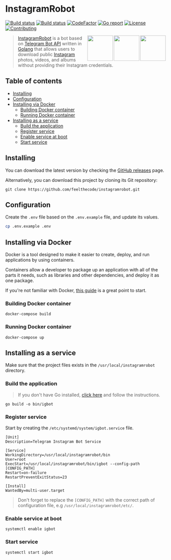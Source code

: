 # InstagramRobot

<!-- [START badges] -->
<p>
  <!-- [GitHub Build Workflow] -->
  <a href="https://github.com/feelthecode/instagramrobot/actions/workflows/build.yml"><img src="https://github.com/feelthecode/instagramrobot/actions/workflows/build.yml/badge.svg" alt="Build status"></a>
  <!-- [GitHub Lint Workflow] -->
  <a href="https://github.com/feelthecode/instagramrobot/actions/workflows/lint.yml"><img src="https://github.com/feelthecode/instagramrobot/actions/workflows/lint.yml/badge.svg" alt="Build status"></a>
  <!-- [CodeFactor grade] -->
  <a href="https://codefactor.io/repository/github/feelthecode/instagramrobot"><img src="https://www.codefactor.io/repository/github/feelthecode/instagramrobot/badge" alt="CodeFactor"></a>
  <!-- [Go report score] -->
  <a href="https://goreportcard.com/report/github.com/feelthecode/instagramrobot"><img src="https://goreportcard.com/badge/github.com/feelthecode/instagramrobot" alt="Go report" /></a>
  <!-- [GitHub license] -->
  <a href="https://github.com/feelthecode/instagramrobot/blob/main/LICENSE"><img src="https://img.shields.io/github/license/feelthecode/instagramrobot?color=blue" alt="License" /></a>
  <!-- [PRs welcome] -->
  <a href="https://github.com/feelthecode/instagramrobot/pulls"><img src="https://img.shields.io/badge/PRs-welcome-blue.svg?color=d9ecde" alt="Contributing"></a>
</p>
<!-- [END badges] -->

<!-- [START description] -->

<a href="https://github.com/feelthecode/instagramrobot" >
  <img align="right" src="https://raw.githubusercontent.com/feelthecode/instagramrobot/main/images/ig-logo.svg" width="80" />
  <img align="right" src="https://raw.githubusercontent.com/feelthecode/instagramrobot/main/images/telegram-logo.svg" width="80" />
  <img align="right" src="https://raw.githubusercontent.com/feelthecode/instagramrobot/main/images/golang-logo.svg" height="80" />
</a>

> [InstagramRobot](https://github.com/feelthecode/instagramrobot) is a bot based on [Telegram Bot API](https://core.telegram.org/bots/api) written in [Golang](https://golang.org/) that allows users to download public [Instagram](https://www.instagram.com/) photos, videos, and albums without providing their Instagram credentials.

<!-- [END description] -->

## Table of contents

-   [Installing](#installing)
-   [Configuration](#configuration)
-   [Installing via Docker](#installing-via-docker)
    -   [Building Docker container](#building-docker-container)
    -   [Running Docker container](#running-docker-container)
-   [Installing as a service](#installing-as-a-service)
    -   [Build the application](#build-the-application)
    -   [Register service](#register-service)
    -   [Enable service at boot](#enable-service-at-boot)
    -   [Start service](#start-service)

## Installing

You can download the latest version by checking the [GitHub releases](https://github.com/feelthecode/instagramrobot/releases) page.

Alternatively, you can download this project by cloning its Git repository:

```
git clone https://github.com/feelthecode/instagramrobot.git
```

## Configuration

Create the `.env` file based on the `.env.example` file, and update its values.

```bash
cp .env.example .env
```

## Installing via Docker

Docker is a tool designed to make it easier to create, deploy, and run applications by using containers.

Containers allow a developer to package up an application with all of the parts it needs, such as libraries and other dependencies, and deploy it as one package.

If you're not familiar with Docker, [this guide](https://docs.docker.com/get-started/) is a great point to start.

### Building Docker container

```
docker-compose build
```

### Running Docker container

```
docker-compose up
```

## Installing as a service

Make sure that the project files exists in the `/usr/local/instagramrobot` directory.

### Build the application

> If you don't have Go installed, [click here](https://golang.org/doc/install) and follow the instructions.

```
go build -o bin/igbot
```

### Register service

Start by creating the `/etc/systemd/system/igbot.service` file.

```
[Unit]
Description=Telegram Instagram Bot Service

[Service]
WorkingDirectory=/usr/local/instagramrobot/bin
User=root
ExecStart=/usr/local/instagramrobot/bin/igbot --config-path [CONFIG_PATH]
Restart=on-failure
RestartPreventExitStatus=23

[Install]
WantedBy=multi-user.target
```

> Don't forget to replace the `[CONFIG_PATH]` with the correct path of configuration file, e.g `/usr/local/instagramrobot/etc/`.

### Enable service at boot

```
systemctl enable igbot
```

### Start service

```
systemctl start igbot
```
